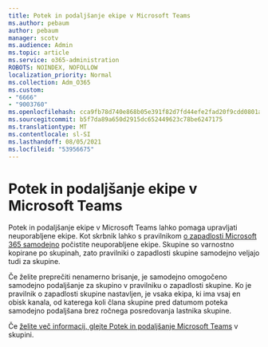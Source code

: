 ```yaml
---
title: Potek in podaljšanje ekipe v Microsoft Teams
ms.author: pebaum
author: pebaum
manager: scotv
ms.audience: Admin
ms.topic: article
ms.service: o365-administration
ROBOTS: NOINDEX, NOFOLLOW
localization_priority: Normal
ms.collection: Adm_O365
ms.custom:
- "6666"
- "9003760"
ms.openlocfilehash: cca9fb78d740e868b05e391f82d7fd44efe2fad20f9cdd0801ae05dbfa410a05
ms.sourcegitcommit: b5f7da89a650d2915dc652449623c78be6247175
ms.translationtype: MT
ms.contentlocale: sl-SI
ms.lasthandoff: 08/05/2021
ms.locfileid: "53956675"
---
```

# <a name="team-expiration-and-renewal-in-microsoft-teams"></a>Potek in podaljšanje ekipe v Microsoft Teams

Potek in podaljšanje ekipe v Microsoft Teams lahko pomaga upravljati neuporabljene ekipe. Kot skrbnik lahko s pravilnikom [o zapadlosti Microsoft 365 samodejno](https://docs.microsoft.com/microsoft-365/admin/create-groups/office-365-groups-expiration-policy) počistite neuporabljene ekipe. Skupine so varnostno kopirane po skupinah, zato pravilniki o zapadlosti skupine samodejno veljajo tudi za skupine.

Če želite preprečiti nenamerno brisanje, je samodejno omogočeno samodejno podaljšanje za skupino v pravilniku o zapadlosti skupine. Ko je pravilnik o zapadlosti skupine nastavljen, je vsaka ekipa, ki ima vsaj en obisk kanala, od katerega koli člana skupine pred datumom poteka samodejno podaljšana brez ročnega posredovanja lastnika skupine.  

Če [želite več informacij, glejte Potek in podaljšanje Microsoft Teams](https://docs.microsoft.com/microsoftteams/team-expiration-renewal) v skupini.
